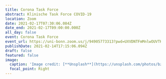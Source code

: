 ```yaml
---
title: Corona Task Force
abstract: Klinische Task Force COVID-19
location: Zoom
date: 2021-02-17T07:30:06.084Z
date_end: 2021-02-17T09:00:00.000Z
all_day: false
event: Corona Task Force
event_url: https://uni-bonn.zoom.us/j/94905773313?pwd=UXVDNTFmMnlwOUVTK2tUUCt6RlBYZz09
publishDate: 2021-02-14T17:15:06.094Z
draft: false
featured: false
image:
  caption: 'Image credit: [**Unsplash**](https://unsplash.com/photos/bzdhc5b3Bxs)'
  focal_point: Right
---
```

